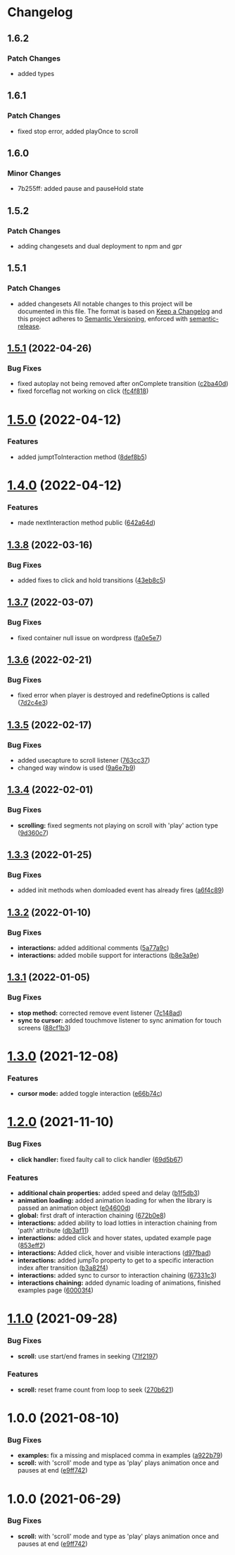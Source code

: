 # Changelog

## 1.6.2

### Patch Changes

- added types

## 1.6.1

### Patch Changes

- fixed stop error, added playOnce to scroll

## 1.6.0

### Minor Changes

- 7b255ff: added pause and pauseHold state

## 1.5.2

### Patch Changes

- adding changesets and dual deployment to npm and gpr

## 1.5.1

### Patch Changes

- added changesets All notable changes to this project will be documented in this file. The format is based on
  [Keep a Changelog](https://keepachangelog.com/en/1.0.0/) and this project adheres to
  [Semantic Versioning](https://semver.org/spec/v2.0.0.html), enforced with
  [semantic-release](https://github.com/semantic-release/semantic-release).

## [1.5.1](https://github.com/LottieFiles/lottie-interactivity/compare/v1.5.0...v1.5.1) (2022-04-26)

### Bug Fixes

- fixed autoplay not being removed after onComplete transition
  ([c2ba40d](https://github.com/LottieFiles/lottie-interactivity/commit/c2ba40d5553133c9dd56c06508338ef6d853ba1a))
- fixed forceflag not working on click
  ([fc4f818](https://github.com/LottieFiles/lottie-interactivity/commit/fc4f8183de8aa40b86aa42fd884eb1ce5148264e))

# [1.5.0](https://github.com/LottieFiles/lottie-interactivity/compare/v1.4.0...v1.5.0) (2022-04-12)

### Features

- added jumptToInteraction method
  ([8def8b5](https://github.com/LottieFiles/lottie-interactivity/commit/8def8b503aad95c8156d729057b896c93dd32d66))

# [1.4.0](https://github.com/LottieFiles/lottie-interactivity/compare/v1.3.8...v1.4.0) (2022-04-12)

### Features

- made nextInteraction method public
  ([642a64d](https://github.com/LottieFiles/lottie-interactivity/commit/642a64dc97c8a1eda969f3d7c3cf2e30bc0b9451))

## [1.3.8](https://github.com/LottieFiles/lottie-interactivity/compare/v1.3.7...v1.3.8) (2022-03-16)

### Bug Fixes

- added fixes to click and hold transitions
  ([43eb8c5](https://github.com/LottieFiles/lottie-interactivity/commit/43eb8c514e29369535b4c2906976717399d86e51))

## [1.3.7](https://github.com/LottieFiles/lottie-interactivity/compare/v1.3.6...v1.3.7) (2022-03-07)

### Bug Fixes

- fixed container null issue on wordpress
  ([fa0e5e7](https://github.com/LottieFiles/lottie-interactivity/commit/fa0e5e7b2128cf1c59cd7aa3385d43d535f72a8b))

## [1.3.6](https://github.com/LottieFiles/lottie-interactivity/compare/v1.3.5...v1.3.6) (2022-02-21)

### Bug Fixes

- fixed error when player is destroyed and redefineOptions is called
  ([7d2c4e3](https://github.com/LottieFiles/lottie-interactivity/commit/7d2c4e31db3bca7fde206c9c77debaaeebcd6b3c))

## [1.3.5](https://github.com/LottieFiles/lottie-interactivity/compare/v1.3.4...v1.3.5) (2022-02-17)

### Bug Fixes

- added usecapture to scroll listener
  ([763cc37](https://github.com/LottieFiles/lottie-interactivity/commit/763cc37d471c13792a86a57aedd271f137f9d836))
- changed way window is used
  ([9a6e7b9](https://github.com/LottieFiles/lottie-interactivity/commit/9a6e7b9a5efcb0dd3cb7fe23b89d2cfbe110e5ac))

## [1.3.4](https://github.com/LottieFiles/lottie-interactivity/compare/v1.3.3...v1.3.4) (2022-02-01)

### Bug Fixes

- **scrolling:** fixed segments not playing on scroll with 'play' action type
  ([9d360c7](https://github.com/LottieFiles/lottie-interactivity/commit/9d360c790dcd912b770412bf473f3e6d4aec1269))

## [1.3.3](https://github.com/LottieFiles/lottie-interactivity/compare/v1.3.2...v1.3.3) (2022-01-25)

### Bug Fixes

- added init methods when domloaded event has already fires
  ([a6f4c89](https://github.com/LottieFiles/lottie-interactivity/commit/a6f4c892557a50d70ecd27d99fa37b86c8a2bce8))

## [1.3.2](https://github.com/LottieFiles/lottie-interactivity/compare/v1.3.1...v1.3.2) (2022-01-10)

### Bug Fixes

- **interactions:** added additional comments
  ([5a77a9c](https://github.com/LottieFiles/lottie-interactivity/commit/5a77a9c9169886846acc62ffebde48e0c3ace064))
- **interactions:** added mobile support for interactions
  ([b8e3a9e](https://github.com/LottieFiles/lottie-interactivity/commit/b8e3a9e1c87683559b301dd3d364fb49154c4092))

## [1.3.1](https://github.com/LottieFiles/lottie-interactivity/compare/v1.3.0...v1.3.1) (2022-01-05)

### Bug Fixes

- **stop method:** corrected remove event listener
  ([7c148ad](https://github.com/LottieFiles/lottie-interactivity/commit/7c148ad117a0400087c6edf37c346a37ac59eaf0))
- **sync to cursor:** added touchmove listener to sync animation for touch screens
  ([88cf1b3](https://github.com/LottieFiles/lottie-interactivity/commit/88cf1b3e4973d19e169b708eebde473389864dad))

# [1.3.0](https://github.com/LottieFiles/lottie-interactivity/compare/v1.2.0...v1.3.0) (2021-12-08)

### Features

- **cursor mode:** added toggle interaction
  ([e66b74c](https://github.com/LottieFiles/lottie-interactivity/commit/e66b74cd242b21e85212815d24f0cb193d63c4c5))

# [1.2.0](https://github.com/LottieFiles/lottie-interactivity/compare/v1.1.0...v1.2.0) (2021-11-10)

### Bug Fixes

- **click handler:** fixed faulty call to click handler
  ([69d5b67](https://github.com/LottieFiles/lottie-interactivity/commit/69d5b67c2e3c62f8921667007cf22b4da9875fc8))

### Features

- **additional chain properties:** added speed and delay
  ([b1f5db3](https://github.com/LottieFiles/lottie-interactivity/commit/b1f5db321afb22c82d7bd46ed0171966c0dadd6c))
- **animation loading:** added animation loading for when the library is passed an animation object
  ([e04600d](https://github.com/LottieFiles/lottie-interactivity/commit/e04600d21c753130938587f8ec0b1976b9b4eecb))
- **global:** first draft of interaction chaining
  ([672b0e8](https://github.com/LottieFiles/lottie-interactivity/commit/672b0e8a91f1d48584a3bbee7c045604e27cf06b))
- **interactions:** added ability to load lotties in interaction chaining from 'path' attribute
  ([db3af11](https://github.com/LottieFiles/lottie-interactivity/commit/db3af11c2cf87dc5374b3fbe5f88599106e82bf9))
- **interactions:** added click and hover states, updated example page
  ([853eff2](https://github.com/LottieFiles/lottie-interactivity/commit/853eff283248949be48bf81a5618eba08dcb1806))
- **interactions:** Added click, hover and visible interactions
  ([d97fbad](https://github.com/LottieFiles/lottie-interactivity/commit/d97fbad110a7e50ed829c7e3fafe92edbacff648))
- **interactions:** added jumpTo property to get to a specific interaction index after transition
  ([b3a82f4](https://github.com/LottieFiles/lottie-interactivity/commit/b3a82f45f80f7cd7a1a87bb5658b28f24a05c1ca))
- **interactions:** added sync to cursor to interaction chaining
  ([67331c3](https://github.com/LottieFiles/lottie-interactivity/commit/67331c3ee1f03bb3527d3552aebcc4558ba984e4))
- **interactions chaining:** added dynamic loading of animations, finished examples page
  ([60003f4](https://github.com/LottieFiles/lottie-interactivity/commit/60003f4d3951d8e287bcadbe237f39e9e4f183f2))

# [1.1.0](https://github.com/LottieFiles/lottie-interactivity/compare/v1.0.0...v1.1.0) (2021-09-28)

### Bug Fixes

- **scroll:** use start/end frames in seeking
  ([71f2197](https://github.com/LottieFiles/lottie-interactivity/commit/71f21973334f92e71323a1aa837902ce5b7d406a))

### Features

- **scroll:** reset frame count from loop to seek
  ([270b621](https://github.com/LottieFiles/lottie-interactivity/commit/270b6216ffd76ec4bfa2d59457c83748bae8e3d7))

# 1.0.0 (2021-08-10)

### Bug Fixes

- **examples:** fix a missing and misplaced comma in examples
  ([a922b79](https://github.com/LottieFiles/lottie-interactivity/commit/a922b7906383c43ea76f365d52c99a71b8e8989f))
- **scroll:** with 'scroll' mode and type as 'play' plays animation once and pauses at end
  ([e9ff742](https://github.com/LottieFiles/lottie-interactivity/commit/e9ff74240d1faf6b4385d3f70fd1fa4a8cc81b8d))

# 1.0.0 (2021-06-29)

### Bug Fixes

- **scroll:** with 'scroll' mode and type as 'play' plays animation once and pauses at end
  ([e9ff742](https://github.com/LottieFiles/lottie-interactivity/commit/e9ff74240d1faf6b4385d3f70fd1fa4a8cc81b8d))
